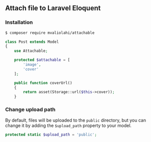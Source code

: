 ## Attach file to Laravel Eloquent

### Installation

```bash
$ composer require mvaliolahi/attachable
```

```php
class Post extends Model
{
    use Attachable;

    protected $attachable = [
        'image',
        'cover'
    ];

    public function coverUrl()
    {
        return asset(Storage::url($this->cover));
    }

```

### Change upload path
By default, files will be uploaded to the `public` directory, but you can change it by adding the `$upload_path` property to your model.

```php
protected static $upload_path = 'public';
```